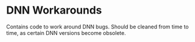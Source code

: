 ﻿
# DNN Workarounds

Contains code to work around DNN bugs. Should be cleaned from time to time, as certain DNN versions become obsolete.